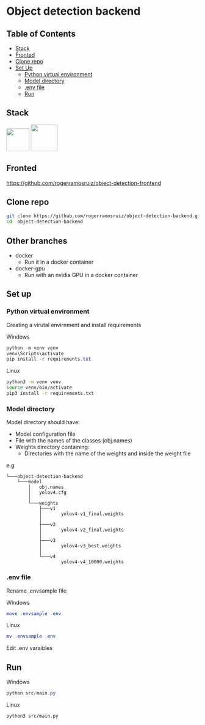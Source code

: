 # Object detection backend

## Table of Contents

- [Stack](#stack)
- [Fronted](#fronted)
- [Clone repo](#clone-repo)
- [Set Up](#set-up)
  - [Python virtual environment](#python-virtual-environment)
  - [Model directory](#model-directory)
  - [.env file](#env-file)
  - [Run](#run)

## Stack
<img src="https://fastapi.tiangolo.com/img/logo-margin/logo-teal.png" height="60"> <img src="https://upload.wikimedia.org/wikipedia/commons/5/53/OpenCV_Logo_with_text.png" height="70"> 


## Fronted

https://github.com/rogerramosruiz/object-detection-frontend

## Clone repo

```bash
git clone https://github.com/rogerramosruiz/object-detection-backend.git
cd  object-detection-backend
```
## Other branches
- docker
    - Run it in a docker container 
- docker-gpu
    - Run with an nvidia GPU in a docker container

## Set up

### Python virtual environment
Creating a virutal envirnment and install requirements

Windows

```powershell
python -m venv venv
venv\Scripts\activate
pip install -r requirements.txt
```

Linux
```bash
python3 -m venv venv
source venv/bin/activate
pip3 install -r requirements.txt
```

### Model directory

Model directory should have:
- Model configuration file
- File with the names of the classes (obj.names)
- Weights directory containing:
    - Directories with the name of the weights and inside the weight file

e.g
```
└───object-detection-backend
    └───model
        │   obj.names
        │   yolov4.cfg
        │
        └───weights
            ├───v1
            │       yolov4-v1_final.weights
            │
            ├───v2
            │       yolov4-v2_final.weights
            │
            ├───v3
            │       yolov4-v3_best.weights
            │
            └───v4
                    yolov4-v4_10000.weights
```

### .env file

Rename .envsample file

Windows

```powershell
move .envsample .env
```

Linux

```powershell
mv .envsample .env
```

Edit .env varaibles 


## Run 

Windows

```powershell
python src/main.py
```

Linux
```bash
python3 src/main.py
```


